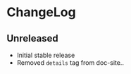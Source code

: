 ChangeLog
=========

Unreleased
-----------------
* Initial stable release
* Removed `details` tag from doc-site..